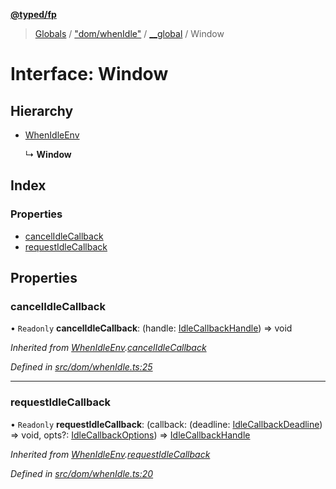 **[@typed/fp](../README.md)**

> [Globals](../globals.md) / ["dom/whenIdle"](../modules/_dom_whenidle_.md) / [\_\_global](../modules/_dom_whenidle_.__global.md) / Window

# Interface: Window

## Hierarchy

* [WhenIdleEnv](_dom_whenidle_.whenidleenv.md)

  ↳ **Window**

## Index

### Properties

* [cancelIdleCallback](_dom_whenidle_.__global.window.md#cancelidlecallback)
* [requestIdleCallback](_dom_whenidle_.__global.window.md#requestidlecallback)

## Properties

### cancelIdleCallback

• `Readonly` **cancelIdleCallback**: (handle: [IdleCallbackHandle](../modules/_dom_whenidle_.idlecallbackhandle.md)) => void

*Inherited from [WhenIdleEnv](_dom_whenidle_.whenidleenv.md).[cancelIdleCallback](_dom_whenidle_.whenidleenv.md#cancelidlecallback)*

*Defined in [src/dom/whenIdle.ts:25](https://github.com/TylorS/typed-fp/blob/8639976/src/dom/whenIdle.ts#L25)*

___

### requestIdleCallback

• `Readonly` **requestIdleCallback**: (callback: (deadline: [IdleCallbackDeadline](../modules/_dom_whenidle_.md#idlecallbackdeadline)) => void, opts?: [IdleCallbackOptions](../modules/_dom_whenidle_.md#idlecallbackoptions)) => [IdleCallbackHandle](../modules/_dom_whenidle_.idlecallbackhandle.md)

*Inherited from [WhenIdleEnv](_dom_whenidle_.whenidleenv.md).[requestIdleCallback](_dom_whenidle_.whenidleenv.md#requestidlecallback)*

*Defined in [src/dom/whenIdle.ts:20](https://github.com/TylorS/typed-fp/blob/8639976/src/dom/whenIdle.ts#L20)*
